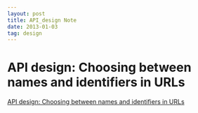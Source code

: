 ```yaml
---
layout: post
title: API_design Note
date: 2013-01-03
tag: design
---
```


# API design: Choosing between names and identifiers in URLs

[API design: Choosing between names and identifiers in URLs](https://cloudplatform.googleblog.com/2017/10/API-design-choosing-between-names-and-identifiers-in-URLs.html)
